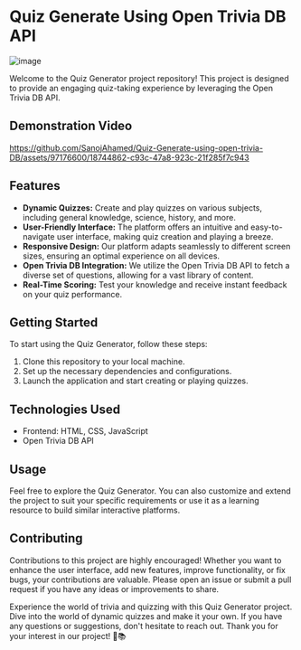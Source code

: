 # Quiz Generate Using Open Trivia DB API

![image](https://github.com/SanojAhamed/Quiz-Generate-using-open-trivia-DB/assets/97176600/59890f5f-0b5a-4af9-843c-021b1879044c)

Welcome to the Quiz Generator project repository! This project is designed to provide an engaging quiz-taking experience by leveraging the Open Trivia DB API.

## Demonstration Video

https://github.com/SanojAhamed/Quiz-Generate-using-open-trivia-DB/assets/97176600/18744862-c93c-47a8-923c-21f285f7c943


## Features
- **Dynamic Quizzes:** Create and play quizzes on various subjects, including general knowledge, science, history, and more.
- **User-Friendly Interface:** The platform offers an intuitive and easy-to-navigate user interface, making quiz creation and playing a breeze.
- **Responsive Design:** Our platform adapts seamlessly to different screen sizes, ensuring an optimal experience on all devices.
- **Open Trivia DB Integration:** We utilize the Open Trivia DB API to fetch a diverse set of questions, allowing for a vast library of content.
- **Real-Time Scoring:** Test your knowledge and receive instant feedback on your quiz performance.

## Getting Started
To start using the Quiz Generator, follow these steps:

1. Clone this repository to your local machine.
2. Set up the necessary dependencies and configurations.
3. Launch the application and start creating or playing quizzes.

## Technologies Used
- Frontend: HTML, CSS, JavaScript
- Open Trivia DB API

## Usage
Feel free to explore the Quiz Generator. You can also customize and extend the project to suit your specific requirements or use it as a learning resource to build similar interactive platforms.

## Contributing
Contributions to this project are highly encouraged! Whether you want to enhance the user interface, add new features, improve functionality, or fix bugs, your contributions are valuable. Please open an issue or submit a pull request if you have any ideas or improvements to share.

Experience the world of trivia and quizzing with this Quiz Generator project. Dive into the world of dynamic quizzes and make it your own. If you have any questions or suggestions, don't hesitate to reach out. Thank you for your interest in our project! 🧠📚
